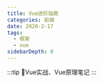 ```yaml
---
title: Vue进阶指南
categories: 前端
date: 2020-2-17
tags:
  - 框架
  - vue
sidebarDepth: 0
---
```


:::tip
📝Vue实战、Vue原理笔记
:::

<!-- more -->